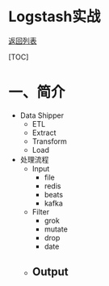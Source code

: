 # Logstash实战

[返回列表](https://github.com/EmonCodingBackEnd/backend-tutorial)

[TOC]

# 一、简介

- Data Shipper
  - ETL
  - Extract
  - Transform
  - Load
- 处理流程
  - Input
    - file
    - redis
    - beats
    - kafka
  - Filter
    - grok
    - mutate
    - drop
    - date
  - Output
    - 
